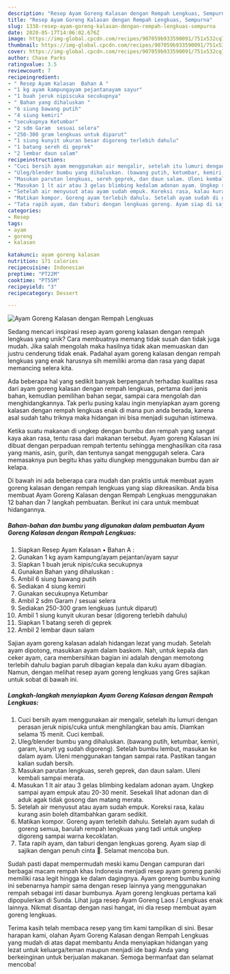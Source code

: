 ```yaml
---
description: "Resep Ayam Goreng Kalasan dengan Rempah Lengkuas, Sempurna"
title: "Resep Ayam Goreng Kalasan dengan Rempah Lengkuas, Sempurna"
slug: 1338-resep-ayam-goreng-kalasan-dengan-rempah-lengkuas-sempurna
date: 2020-05-17T14:06:02.676Z
image: https://img-global.cpcdn.com/recipes/907059b933590091/751x532cq70/ayam-goreng-kalasan-dengan-rempah-lengkuas-foto-resep-utama.jpg
thumbnail: https://img-global.cpcdn.com/recipes/907059b933590091/751x532cq70/ayam-goreng-kalasan-dengan-rempah-lengkuas-foto-resep-utama.jpg
cover: https://img-global.cpcdn.com/recipes/907059b933590091/751x532cq70/ayam-goreng-kalasan-dengan-rempah-lengkuas-foto-resep-utama.jpg
author: Chase Parks
ratingvalue: 3.5
reviewcount: 7
recipeingredient:
- " Resep Ayam Kalasan  Bahan A "
- "1 kg ayam kampungayam pejantanayam sayur"
- "1 buah jeruk nipiscuka secukupnya"
- " Bahan yang dihaluskan "
- "6 siung bawang putih"
- "4 siung kemiri"
- "secukupnya Ketumbar"
- "2 sdm Garam  sesuai selera"
- "250-300 gram lengkuas untuk diparut"
- "1 siung kunyit ukuran besar digoreng terlebih dahulu"
- "1 batang sereh di geprek"
- "2 lembar daun salam"
recipeinstructions:
- "Cuci bersih ayam menggunakan air mengalir, setelah itu lumuri dengan perasan jeruk nipis/cuka untuk menghilangkan bau amis. Diamkan selama 15 menit. Cuci kembali."
- "Uleg/blender bumbu yang dihaluskan. (bawang putih, ketumbar, kemiri, garam, kunyit yg sudah digoreng). Setelah bumbu lembut, masukan ke dalam ayam. Uleni menggunakan tangan sampai rata. Pastikan tangan kalian sudah bersih."
- "Masukan parutan lengkuas, sereh geprek, dan daun salam. Uleni kembali sampai merata."
- "Masukan 1 lt air atau 3 gelas blimbing kedalam adonan ayam. Ungkep sampai ayam empuk atau 20-30 menit. Sesekali lihat adonan dan di aduk agak tidak gosong dan matang merata."
- "Setelah air menyusut atau ayam sudah empuk. Koreksi rasa, kalau kurang asin boleh ditambahkan garam sedikit."
- "Matikan kompor. Goreng ayam terlebih dahulu. Setelah ayam sudah di goreng semua, barulah rempah lengkuas yang tadi untuk ungkep digoreng sampai warna kecoklatan."
- "Tata rapih ayam, dan taburi dengan lengkuas goreng. Ayam siap di sajikan dengan penuh cinta 🤗. Selamat mencoba bun."
categories:
- Resep
tags:
- ayam
- goreng
- kalasan

katakunci: ayam goreng kalasan 
nutrition: 171 calories
recipecuisine: Indonesian
preptime: "PT22M"
cooktime: "PT55M"
recipeyield: "3"
recipecategory: Dessert

---
```



![Ayam Goreng Kalasan dengan Rempah Lengkuas](https://img-global.cpcdn.com/recipes/907059b933590091/751x532cq70/ayam-goreng-kalasan-dengan-rempah-lengkuas-foto-resep-utama.jpg)

Sedang mencari inspirasi resep ayam goreng kalasan dengan rempah lengkuas yang unik? Cara membuatnya memang tidak susah dan tidak juga mudah. Jika salah mengolah maka hasilnya tidak akan memuaskan dan justru cenderung tidak enak. Padahal ayam goreng kalasan dengan rempah lengkuas yang enak harusnya sih memiliki aroma dan rasa yang dapat memancing selera kita.

Ada beberapa hal yang sedikit banyak berpengaruh terhadap kualitas rasa dari ayam goreng kalasan dengan rempah lengkuas, pertama dari jenis bahan, kemudian pemilihan bahan segar, sampai cara mengolah dan menghidangkannya. Tak perlu pusing kalau ingin menyiapkan ayam goreng kalasan dengan rempah lengkuas enak di mana pun anda berada, karena asal sudah tahu triknya maka hidangan ini bisa menjadi suguhan istimewa.

Ketika suatu makanan di ungkep dengan bumbu dan rempah yang sangat kaya akan rasa, tentu rasa dari makanan tersebut. Ayam goreng Kalasan ini dibuat dengan perpaduan rempah tertentu sehingga menghasilkan cita rasa yang manis, asin, gurih, dan tentunya sangat menggugah selera. Cara memasaknya pun begitu khas yaitu diungkep menggunakan bumbu dan air kelapa.


Di bawah ini ada beberapa cara mudah dan praktis untuk membuat ayam goreng kalasan dengan rempah lengkuas yang siap dikreasikan. Anda bisa membuat Ayam Goreng Kalasan dengan Rempah Lengkuas menggunakan 12 bahan dan 7 langkah pembuatan. Berikut ini cara untuk membuat hidangannya.

<!--inarticleads1-->

##### Bahan-bahan dan bumbu yang digunakan dalam pembuatan Ayam Goreng Kalasan dengan Rempah Lengkuas:

1. Siapkan  Resep Ayam Kalasan • Bahan A :
1. Gunakan 1 kg ayam kampung/ayam pejantan/ayam sayur
1. Siapkan 1 buah jeruk nipis/cuka secukupnya
1. Gunakan  Bahan yang dihaluskan :
1. Ambil 6 siung bawang putih
1. Sediakan 4 siung kemiri
1. Gunakan secukupnya Ketumbar
1. Ambil 2 sdm Garam / sesuai selera
1. Sediakan 250-300 gram lengkuas (untuk diparut)
1. Ambil 1 siung kunyit ukuran besar (digoreng terlebih dahulu)
1. Siapkan 1 batang sereh di geprek
1. Ambil 2 lembar daun salam


Sajian ayam goreng kalasan adalah hidangan lezat yang mudah. Setelah ayam dipotong, masukkan ayam dalam baskom. Nah, untuk kepala dan ceker ayam, cara membersihkan bagian ini adalah dengan memotong terlebih dahulu bagian paruh dibagian kepala dan kuku ayam dibagian. Namun, dengan melihat resep ayam goreng lengkuas yang Gres sajikan untuk sobat di bawah ini. 

<!--inarticleads2-->

##### Langkah-langkah menyiapkan Ayam Goreng Kalasan dengan Rempah Lengkuas:

1. Cuci bersih ayam menggunakan air mengalir, setelah itu lumuri dengan perasan jeruk nipis/cuka untuk menghilangkan bau amis. Diamkan selama 15 menit. Cuci kembali.
1. Uleg/blender bumbu yang dihaluskan. (bawang putih, ketumbar, kemiri, garam, kunyit yg sudah digoreng). Setelah bumbu lembut, masukan ke dalam ayam. Uleni menggunakan tangan sampai rata. Pastikan tangan kalian sudah bersih.
1. Masukan parutan lengkuas, sereh geprek, dan daun salam. Uleni kembali sampai merata.
1. Masukan 1 lt air atau 3 gelas blimbing kedalam adonan ayam. Ungkep sampai ayam empuk atau 20-30 menit. Sesekali lihat adonan dan di aduk agak tidak gosong dan matang merata.
1. Setelah air menyusut atau ayam sudah empuk. Koreksi rasa, kalau kurang asin boleh ditambahkan garam sedikit.
1. Matikan kompor. Goreng ayam terlebih dahulu. Setelah ayam sudah di goreng semua, barulah rempah lengkuas yang tadi untuk ungkep digoreng sampai warna kecoklatan.
1. Tata rapih ayam, dan taburi dengan lengkuas goreng. Ayam siap di sajikan dengan penuh cinta 🤗. Selamat mencoba bun.


Sudah pasti dapat mempermudah meski kamu Dengan campuran dari berbagai macam rempah khas Indonesia menjadi resep ayam goreng paniki memiliki rasa legit hingga ke dalam dagingnya. Ayam goreng bumbu kuning ini sebenarnya hampir sama dengan resep lainnya yang menggunakan rempah sebagai inti dasar bumbunya. Ayam goreng lengkuas pertama kali dipopulerkan di Sunda. Lihat juga resep Ayam Goreng Laos / Lengkuas enak lainnya. Nikmat disantap dengan nasi hangat, ini dia resep membuat ayam goreng lengkuas. 

Terima kasih telah membaca resep yang tim kami tampilkan di sini. Besar harapan kami, olahan Ayam Goreng Kalasan dengan Rempah Lengkuas yang mudah di atas dapat membantu Anda menyiapkan hidangan yang lezat untuk keluarga/teman maupun menjadi ide bagi Anda yang berkeinginan untuk berjualan makanan. Semoga bermanfaat dan selamat mencoba!
